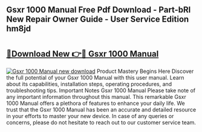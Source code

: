 ## Gsxr 1000 Manual Free Pdf Download - Part-bRl New Repair Owner Guide - User Service Edition hm8jd

# <h2><a href="http://bc2024.oget.top/?id=Gsxr+1000+Manual">🔗Download New 👉🔴 Gsxr 1000 Manual</a></h2>

[![Gsxr 1000 Manual new download](https://i.imgur.com/5g1atiW.png)](http://bc2024.oget.top/?id=Gsxr+1000+Manual)
Product Mastery Begins Here Discover the full potential of your Gsxr 1000 Manual with this user manual. Learn about its capabilities, installation steps, operating procedures, and troubleshooting tips. Important Notes Gsxr 1000 Manual Please take note of any important information throughout this manual. This remarkable Gsxr 1000 Manual offers a plethora of features to enhance your daily life. We trust that the Gsxr 1000 Manual has been an accurate and detailed resource in your efforts to master your new device. In case of any queries or concerns, please do not hesitate to reach out to our customer service team.
